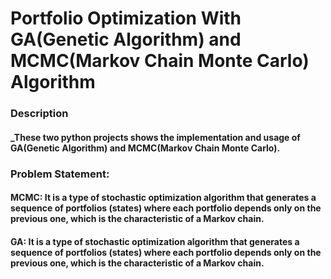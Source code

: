 # Portfolio Optimization With GA(Genetic Algorithm) and MCMC(Markov Chain Monte Carlo) Algorithm

### Description
#### _These two python projects shows the implementation and usage of GA(Genetic Algorithm) and MCMC(Markov Chain Monte Carlo). 

### Problem Statement:
#### MCMC: It is a type of stochastic optimization algorithm that generates a sequence of portfolios (states) where each portfolio depends only on the previous one, which is the characteristic of a Markov chain.
#### GA: It is a type of stochastic optimization algorithm that generates a sequence of portfolios (states) where each portfolio depends only on the previous one, which is the characteristic of a Markov chain.

